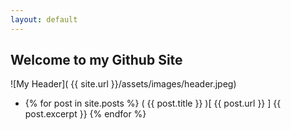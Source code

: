 ```yaml
---
layout: default
---
```

## Welcome to my Github Site
![My Header]( {{ site.url }}/assets/images/header.jpeg)

*  {% for post in site.posts %}
   ( {{ post.title }} )[ {{ post.url }} ]
      {{ post.excerpt }}
  {% endfor %}
